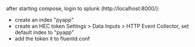 
after starting compose, login to splunk (http://localhost:8000/):
- create an index "pyapp"
- create an HEC token Settings > Data Inputs > HTTP Event Collector, set default index to "pyapp"
- add the token it to fluentd.conf